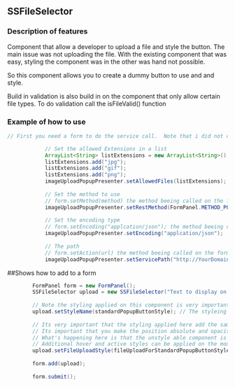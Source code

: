 
## SSFileSelector

### Description of features

Component that allow a developer to upload a file and style the button. The main issue was not uploading the file.  With the existing component that was easy, styling the component was in the other was hand not possible.

So this component allows you to create a dummy button to use and and style.

Build in validation is also build in on the component that only allow certain file types.  To do validation call the isFileValid() function

### Example of how to use

```java
// First you need a form to do the service call.  Note that i did not call the setters and other form functions direct

			// Set the allowed Extensions in a list
            ArrayList<String> listExtensions = new ArrayList<String>();
            listExtensions.add("jpg");
            listExtensions.add("gif");
            listExtensions.add("png");
            imageUploadPopupPresenter.setAllowedFiles(listExtensions);
            
            // Set the method to use
            // form.setMethod(method) the method beeing called on the form
            imageUploadPopupPresenter.setRestMethod(FormPanel.METHOD_POST);
            
            // Set the encoding type
            // form.setEncoding("applcation/json"); the method beeing called on the form
            imageUploadPopupPresenter.setEncoding("applcation/json");
            
            // The path
            // form.setAction(url) the method beeing called on the form
            imageUploadPopupPresenter.setServicePath("http://YourDomain/rest/images");

```

##Shows how to add to a form
```java
        FormPanel form = new FormPanel();
        SSFileSelector upload = new SSFileSelector("Text to display on the button");
        
        // Note the styling applied on this component is very important to the success to the component
        upload.setStyleName(standardPopupButtonStyle); // The styleing applyed here is the styling applied to the button that you want to display
        
        // Its very important that the styling applied here add the same margin and size as the button above.
        // Its important that you make the position absolute and opacity 0
        // What's happening here is that the unstyle able component is displayed over the button created above but is completely see through
        // Additional hover and active styles can be applied on the mouse over, mouse out and mouse down events.
        upload.setFileUploadStyle(fileUploadForStandardPopupButtonStyle);
        
        form.add(upload);
        
        form.submit();
```
